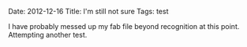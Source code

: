 Date: 2012-12-16 
Title: I'm still not sure
Tags: test

I have probably messed up my fab file beyond recognition at this point. Attempting another test.